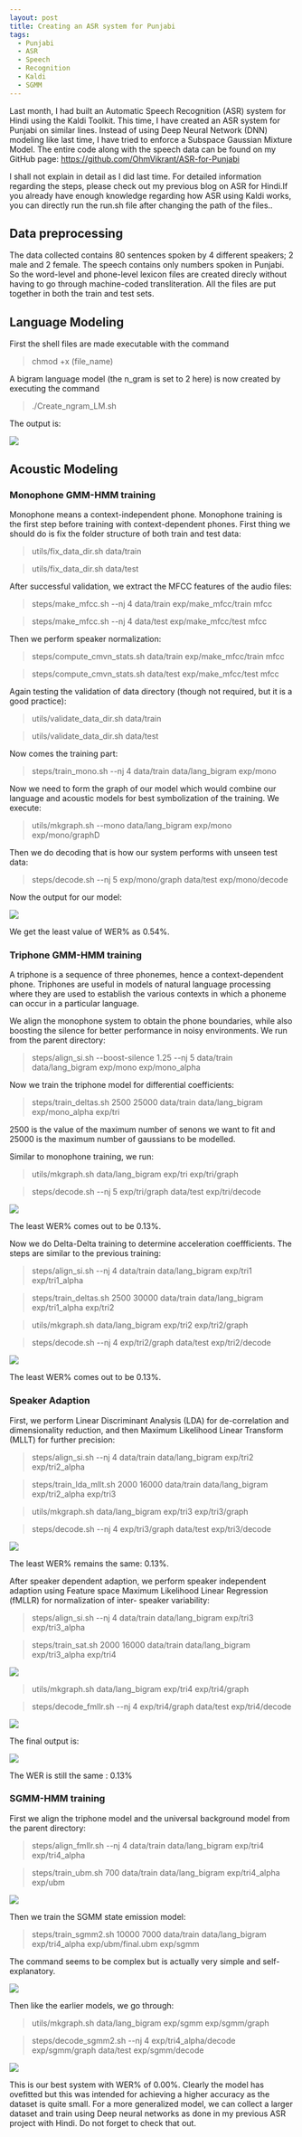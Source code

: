 ```yaml
---
layout: post
title: Creating an ASR system for Punjabi
tags:
  - Punjabi
  - ASR
  - Speech
  - Recognition
  - Kaldi
  - SGMM
---
```


Last month, I had built an Automatic Speech Recognition (ASR) system for Hindi using the Kaldi Toolkit. This time, I have created an ASR system for Punjabi on similar lines. Instead of using Deep Neural Network (DNN) modeling like last time, I have tried to enforce a Subspace Gaussian Mixture Model. The entire code along with the speech data can be found on my GitHub page: https://github.com/OhmVikrant/ASR-for-Punjabi 

I shall not explain in detail as I did last time. For detailed information regarding the steps, please check out my previous blog on ASR for Hindi.If you already have enough knowledge regarding how ASR using Kaldi works, you can directly run the run.sh file after changing the path of the files..

## Data preprocessing

The data collected contains 80 sentences spoken by 4 different speakers; 2 male and 2 female. The speech contains only numbers spoken in Punjabi. So the word-level and phone-level lexicon files are created direcly without having to go through machine-coded transliteration. All the files are put together in both the train and test sets.

## Language Modeling

First the shell files are made executable with the command

>chmod +x (file_name)

A bigram language model (the n_gram is set to 2 here) is now created by executing the command

>./Create_ngram_LM.sh

The output is: 

![](../pics/1.png)

## Acoustic Modeling

### Monophone GMM-HMM training

Monophone means a context-independent phone. Monophone training is the first step before training with context-dependent phones.
First thing we should do is fix the folder structure of both train and test data:

> utils/fix_data_dir.sh data/train

> utils/fix_data_dir.sh data/test

After successful validation, we extract the MFCC features of the audio files:

> steps/make_mfcc.sh --nj 4 data/train exp/make_mfcc/train mfcc

> steps/make_mfcc.sh --nj 4 data/test exp/make_mfcc/test mfcc

Then we perform speaker normalization:

> steps/compute_cmvn_stats.sh data/train exp/make_mfcc/train mfcc

> steps/compute_cmvn_stats.sh data/test exp/make_mfcc/test mfcc

Again testing the validation of data directory (though not required, but it is a good practice):

> utils/validate_data_dir.sh data/train

> utils/validate_data_dir.sh data/test

Now comes the training part:

> steps/train_mono.sh --nj 4 data/train data/lang_bigram exp/mono

Now we need to form the graph of our model which would combine our language and acoustic models for best symbolization of the training. We execute:

> utils/mkgraph.sh --mono data/lang_bigram exp/mono exp/mono/graphD

Then we do decoding that is how our system performs with unseen test data:

> steps/decode.sh --nj 5 exp/mono/graph data/test exp/mono/decode

Now the output for our model:

![](../pics/2.png)

We get the least value of WER% as 0.54%.

### Triphone GMM-HMM training

A triphone is a sequence of three phonemes, hence a context-dependent phone. Triphones are useful in models of natural language processing where they are used to establish the various contexts in which a phoneme can occur in a particular language.

We align the monophone system to obtain the phone boundaries, while also boosting the silence for better performance in noisy environments. We run from the parent directory:

> steps/align_si.sh --boost-silence 1.25 --nj 5 data/train data/lang_bigram exp/mono exp/mono_alpha

Now we train the triphone model for differential coefficients:

> steps/train_deltas.sh 2500 25000 data/train data/lang_bigram exp/mono_alpha exp/tri

2500 is the value of the maximum number of senons we want to fit and 25000 is the maximum number of gaussians to be modelled.

Similar to monophone training, we run:

> utils/mkgraph.sh data/lang_bigram exp/tri exp/tri/graph

> steps/decode.sh --nj 5 exp/tri/graph data/test exp/tri/decode

![](../pics/3.png)

The least WER% comes out to be 0.13%.

Now we do Delta-Delta training to determine acceleration coeffficients. The steps are similar to the previous training:

> steps/align_si.sh --nj 4 data/train data/lang_bigram exp/tri1 exp/tri1_alpha

> steps/train_deltas.sh 2500 30000 data/train data/lang_bigram exp/tri1_alpha exp/tri2

> utils/mkgraph.sh data/lang_bigram exp/tri2 exp/tri2/graph

> steps/decode.sh --nj 4 exp/tri2/graph data/test exp/tri2/decode

![](../pics/4.png)

The least WER% comes out to be 0.13%.

### Speaker Adaption

First, we perform Linear Discriminant Analysis (LDA) for de-correlation and dimensionality reduction, and then
Maximum Likelihood Linear Transform (MLLT) for further precision:

> steps/align_si.sh --nj 4 data/train data/lang_bigram exp/tri2 exp/tri2_alpha

> steps/train_lda_mllt.sh 2000 16000 data/train data/lang_bigram exp/tri2_alpha exp/tri3

> utils/mkgraph.sh data/lang_bigram exp/tri3 exp/tri3/graph

> steps/decode.sh --nj 4 exp/tri3/graph data/test exp/tri3/decode

![](../pics/5.png)

The least WER% remains the same: 0.13%.

After speaker dependent adaption, we perform speaker independent adaption using Feature space Maximum Likelihood Linear Regression (fMLLR) for normalization of inter-
speaker variability:

> steps/align_si.sh --nj 4 data/train data/lang_bigram exp/tri3 exp/tri3_alpha

> steps/train_sat.sh 2000 16000 data/train data/lang_bigram exp/tri3_alpha exp/tri4

![](../pics/6.png)

> utils/mkgraph.sh data/lang_bigram exp/tri4 exp/tri4/graph

> steps/decode_fmllr.sh --nj 4 exp/tri4/graph data/test exp/tri4/decode

![](../pics/7.png)

The final output is:

![](../pics/8.png)

The WER is still the same : 0.13%


### SGMM-HMM training  

First we align the triphone model and the universal background model from the parent directory:

> steps/align_fmllr.sh --nj 4 data/train data/lang_bigram exp/tri4 exp/tri4_alpha

> steps/train_ubm.sh 700 data/train data/lang_bigram exp/tri4_alpha exp/ubm

![](../pics/9.png)


Then we train the SGMM state emission model:

> steps/train_sgmm2.sh 10000 7000 data/train data/lang_bigram exp/tri4_alpha exp/ubm/final.ubm exp/sgmm

The command seems to be complex but is actually very simple and self-explanatory.

![](../pics/10.png)

Then like the earlier models, we go through:

> utils/mkgraph.sh data/lang_bigram exp/sgmm exp/sgmm/graph

> steps/decode_sgmm2.sh --nj 4 exp/tri4_alpha/decode exp/sgmm/graph data/test exp/sgmm/decode

![](../pics/11.png)

This is our best system with WER% of 0.00%. Clearly the model has ovefitted but this was intended for achieving a higher accuracy as the dataset is quite small. For a more generalized model, we can collect a larger dataset and train using Deep neural networks as done in my previous ASR project with Hindi. Do not forget to check that out.

